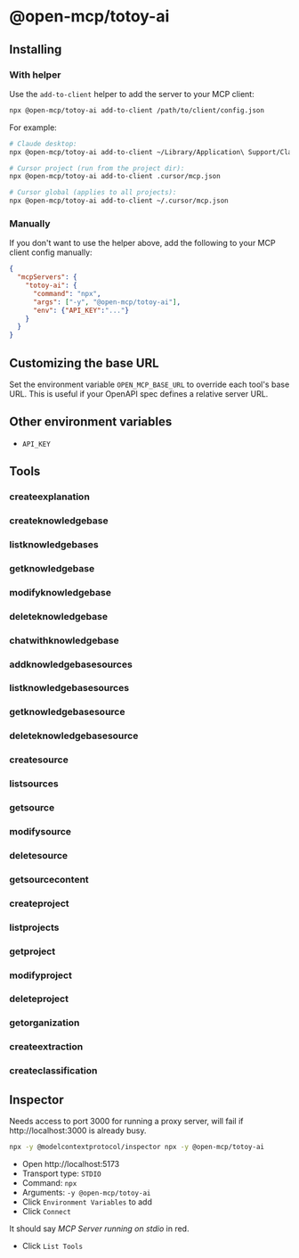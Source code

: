 # @open-mcp/totoy-ai

## Installing

### With helper

Use the `add-to-client` helper to add the server to your MCP client:

```bash
npx @open-mcp/totoy-ai add-to-client /path/to/client/config.json
```

For example:

```bash
# Claude desktop:
npx @open-mcp/totoy-ai add-to-client ~/Library/Application\ Support/Claude/claude_desktop_config.json

# Cursor project (run from the project dir):
npx @open-mcp/totoy-ai add-to-client .cursor/mcp.json

# Cursor global (applies to all projects):
npx @open-mcp/totoy-ai add-to-client ~/.cursor/mcp.json
```

### Manually

If you don't want to use the helper above, add the following to your MCP client config manually:

```json
{
  "mcpServers": {
    "totoy-ai": {
      "command": "npx",
      "args": ["-y", "@open-mcp/totoy-ai"],
      "env": {"API_KEY":"..."}
    }
  }
}
```

## Customizing the base URL

Set the environment variable `OPEN_MCP_BASE_URL` to override each tool's base URL. This is useful if your OpenAPI spec defines a relative server URL.

## Other environment variables

- `API_KEY`

## Tools

### createexplanation

### createknowledgebase

### listknowledgebases

### getknowledgebase

### modifyknowledgebase

### deleteknowledgebase

### chatwithknowledgebase

### addknowledgebasesources

### listknowledgebasesources

### getknowledgebasesource

### deleteknowledgebasesource

### createsource

### listsources

### getsource

### modifysource

### deletesource

### getsourcecontent

### createproject

### listprojects

### getproject

### modifyproject

### deleteproject

### getorganization

### createextraction

### createclassification

## Inspector

Needs access to port 3000 for running a proxy server, will fail if http://localhost:3000 is already busy.

```bash
npx -y @modelcontextprotocol/inspector npx -y @open-mcp/totoy-ai
```

- Open http://localhost:5173
- Transport type: `STDIO`
- Command: `npx`
- Arguments: `-y @open-mcp/totoy-ai`
- Click `Environment Variables` to add
- Click `Connect`

It should say _MCP Server running on stdio_ in red.

- Click `List Tools`

